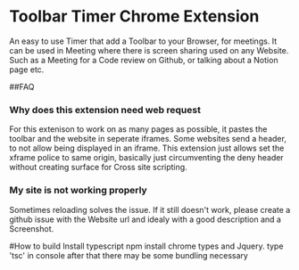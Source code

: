 # Toolbar Timer Chrome Extension
An easy to use Timer that add a Toolbar to your Browser, for meetings.
It can be used in Meeting where there is screen sharing used on any Website.
Such as a Meeting for a Code review on Github, or talking about a Notion page etc.

##FAQ

### Why does this extension need web request
For this extenison to work on as many pages as possible, it pastes the toolbar and the website in seperate iframes.
Some websites send a header, to not allow being displayed in an iframe.
This extension just allows set the xframe police to same origin, basically just circumventing the deny header without creating surface for Cross site scripting.


### My site is not working properly
Sometimes reloading solves the issue.
If it still doesn't work, please create a github issue with the Website url
and idealy with a good description and a Screenshot. 


#How to build
Install typescript
npm install chrome types and Jquery.
type 'tsc' in console
after that there may be some bundling necessary

